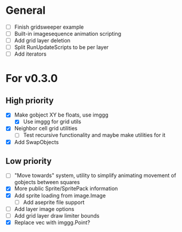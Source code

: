 # General
- [ ] Finish gridsweeper example
- [ ] Built-in imagesequence animation scripting
- [ ] Add grid layer deletion
- [ ] Split RunUpdateScripts to be per layer
- [ ] Add iterators

# For v0.3.0
## High priority
- [x] Make gobject XY be floats, use imggg
    - [x] Use imggg for grid utils
- [x] Neighbor cell grid utilities
    - [ ] Test recursive functionality and maybe make utilities for it
- [x] Add SwapObjects
## Low priority
- [ ] "Move towards" system, utility to simplify animating movement of gobjects between squares
- [x] More public Sprite/SpritePack information
- [x] Add sprite loading from image.Image
    - [ ] Add aseprite file support
- [ ] Add layer image options
- [ ] Add grid layer draw limiter bounds
- [x] Replace vec with imggg.Point?